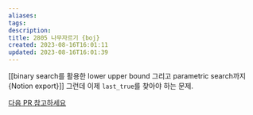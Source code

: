 ```yaml
---
aliases: 
tags: 
description:
title: 2805 나무자르기 {boj}
created: 2023-08-16T16:01:11
updated: 2023-08-16T16:01:39
---
```

[[binary search를 활용한 lower upper bound 그리고 parametric search까지 {Notion export}]] 그런데 이제 `last_true`를 찾아야 하는 문제.

[다음 PR 참고하세요](https://github.com/ChoiWheatley/swjungle-week-01/pull/16)
